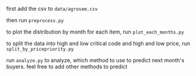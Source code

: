 first add the csv to `data/agrosem.csv`

then run `preprocess.py`

to plot the distribution by month for each item, run `plot_each_months.py`

to split the data into high and low critical code and high and low price, run `split_by_pricepriority.py`

run `analyze.py` to analyze, which method to use to predict next month's buyers. feel free to add other methods to predict
